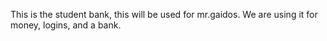 This is the student bank, this will be used for mr.gaidos. We are using it for money, logins, and a bank.